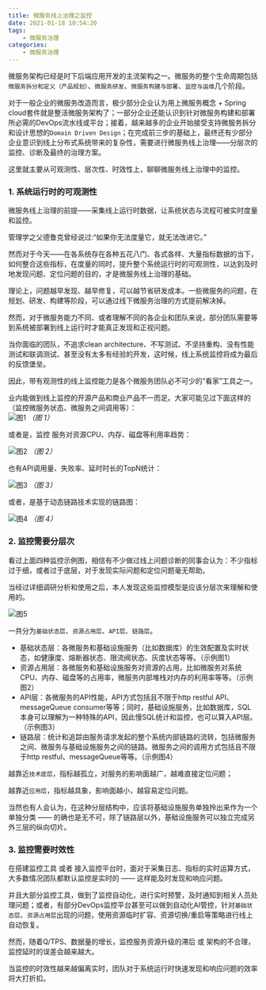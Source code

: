 ```yaml
---
title: 微服务线上治理之监控
date: 2021-01-18 10:54:20  
tags: 
    - 微服务治理
categories: 
    - 微服务治理
---
```


微服务架构已经是时下后端应用开发的主流架构之一。微服务的整个生命周期包括`微服务拆分和定义（产品规划）`、`微服务研发`、`微服务构建与部署`、`监控与运维`几个阶段。

对于一般企业的微服务改造而言，极少部分企业认为用上微服务概念 + Spring cloud套件就是整活微服务架构了；一部分企业还能认识到针对微服务构建和部署所必需的DevOps流水线或平台；接着，越来越多的企业开始接受支持微服务拆分和设计思想的`Domain Driven Design`；在完成前三步的基础上，最终还有少部分企业意识到线上分布式系统带来的复杂性，需要进行微服务线上治理——分层次的监控、诊断及最终的治理方案。

这里就主要从可观测性、层次性、时效性上，聊聊微服务线上治理中的监控。

<!-- more -->

### 1. 系统运行时的可观测性

微服务线上治理的前提——采集线上运行时数据，让系统状态与流程可被实时度量和监控。

管理学之⽗德鲁克曾经说过:“如果你无法度量它，就无法改进它。”

然而对于今天——在各系统存在各种五花八门、各式各样、大量指标数据的当下，如何整合这些指标，在度量的同时，提升整个系统运行时的可观测性，以达到及时地发现问题、定位问题的目的，才是微服务线上治理的基础。

理论上，问题越早发现、越早修复，可以越节省研发成本。一些微服务的问题，在规划、研发、构建等阶段，可以通过线下微服务治理的方式提前解决掉。

然而，对于微服务能力不同、或者理解不同的各企业和团队来说，部分团队需要等到系统被部署到线上运行时才能真正发现和正视问题。

当你面临的团队，不追求clean architecture、不写测试、不坚持重构、没有性能测试和联调测试、甚至没有太多有经验的开发，这时候，线上系统监控将成为最后的反馈堡垒。

因此，带有观测性的线上监控能力是各个微服务团队必不可少的“看家”工具之一。



业内能做到线上监控的开源产品和商业产品不一而足。大家可能见过下面这样的（监控微服务状态、微服务之间调用等）：  
![图1](./微服务线上治理之监控/image-spring_boot_dashboard.png) 
_（图 1）_


或者是，监控 服务对资源CPU、内存、磁盘等利用率趋势：

![图2](./微服务线上治理之监控/image-grafana_jvm_dashboard.png)
_（图 2）_


也有API调用量、失败率、延时时长的TopN统计：

![图3](./微服务线上治理之监控/image-app_api.png)
_（图 3）_


或者，是基于动态链路技术实现的链路图：

![图4](./微服务线上治理之监控/image-dynamic_invoking_graph.png)
_（图 4）_


### 2. 监控需要分层次

看过上面四种监控示例图，相信有不少做过线上问题诊断的同事会认为：不少指标过于细，或者过于底层，对于发现实际问题和定位问题毫无帮助。

当经过详细调研分析和使用之后，本人发现这些监控模型是应该分层次来理解和使用的。

![图5](./微服务线上治理之监控/image-layers.png)

一共分为`基础状态层`、`资源占用层`、`API层`、`链路层`。

- 基础状态层：各微服务和基础设施服务（比如数据库）的生效配置及实时状态，如健康度、熔断器状态、限流阀状态、灰度状态等等。（示例图1）
- 资源占用层：各微服务和基础设施服务对资源的占用，比如微服务对系统CPU、内存、磁盘等的占用率，微服务内部堆栈对内存的利用率等等。（示例图2）
- API层：各微服务的API性能，API方式包括且不限于http restful API、messageQueue consumer等等；同时，基础设施服务，比如数据库，SQL本身可以理解为一种特殊的API，因此慢SQL统计和监控，也可以算入API层。（示例图3）
- 链路层：统计和追踪由服务请求发起的整个系统内部链路的流转，包括微服务之间、微服务与基础设施服务之间的链路。微服务之间的调用方式包括且不限于http restful、messageQueue等等。（示例图4）

越靠近`技术底层`，指标越孤立，对服务的影响面越广，越难直接定位问题；

越靠近`应用层`，指标越具象，影响面越小，越容易定位问题。

当然也有人会认为，在这种分层结构中，应该将基础设施服务单独拎出来作为一个单独分类  —— 的确也是无不可，除了链路层以外，基础设施服务可以独立完成另外三层的纵向切片。

### 3. 监控需要时效性

在搭建监控工具 或者 接入监控平台时，面对于采集日志、指标的实时运算方式，大多数情况团队都默认监控是实时的 —— 这样能及时发现和响应问题。

并且大部分监控工具，做到了监控自动化，进行实时预警，及时通知到相关人员处理问题；或者，有部分DevOps监控平台甚至可以做到自动化AI管控，针对`基础状态层`、`资源占用层`出现的问题，使用资源临时扩容、资源切换/重启等策略进行线上自动恢复。

然而，随着Q/TPS、数据量的增长，监控服务资源升级的滞后 或 架构的不合理，监控延时的误差会越来越大。

当监控的时效性越来越偏离实时，团队对于系统运行时快速发现和响应问题的效率将大打折扣。



